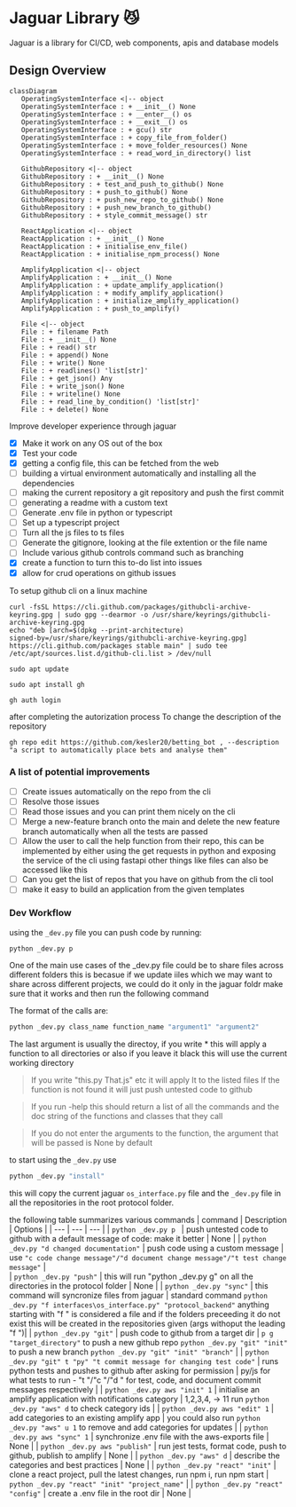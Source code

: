 # Jaguar Library 😼

Jaguar is a library for CI/CD, web components, apis and database models

## Design Overview

```mermaid
classDiagram
   OperatingSystemInterface <|-- object
   OperatingSystemInterface : + __init__() None
   OperatingSystemInterface : + __enter__() os
   OperatingSystemInterface : + __exit__() os
   OperatingSystemInterface : + gcu() str
   OperatingSystemInterface : + copy_file_from_folder()
   OperatingSystemInterface : + move_folder_resources() None
   OperatingSystemInterface : + read_word_in_directory() list

   GithubRepository <|-- object
   GithubRepository : + __init__() None
   GithubRepository : + test_and_push_to_github() None
   GithubRepository : + push_to_github() None
   GithubRepository : + push_new_repo_to_github() None
   GithubRepository : + push_new_branch_to_github()
   GithubRepository : + style_commit_message() str

   ReactApplication <|-- object
   ReactApplication : + __init__() None
   ReactApplication : + initialise_env_file()
   ReactApplication : + initialise_npm_process() None

   AmplifyApplication <|-- object
   AmplifyApplication : + __init__() None
   AmplifyApplication : + update_amplify_application()
   AmplifyApplication : + modify_amplify_application()
   AmplifyApplication : + initialize_amplify_application()
   AmplifyApplication : + push_to_amplify()

   File <|-- object
   File : + filename Path
   File : + __init__() None
   File : + read() str
   File : + append() None
   File : + write() None
   File : + readlines() 'list[str]'
   File : + get_json() Any
   File : + write_json() None
   File : + writeline() None
   File : + read_line_by_condition() 'list[str]'
   File : + delete() None
```

Improve developer experience through jaguar

- [x] Make it work on any OS out of the box
- [x] Test your code
- [x] getting a config file, this can be fetched from the web
- [ ] building a virtual environment automatically and installing all the dependencies
- [ ] making the current repository a git repository and push the first commit
- [ ] generating a readme with a custom text
- [ ] Generate .env file in python or typescript
- [ ] Set up a typescript project
- [ ] Turn all the js files to ts files
- [ ] Generate the gitignore, looking at the file extention or the file name
- [ ] Include various github controls command such as branching
- [x] create a function to turn this to-do list into issues
- [x] allow for crud operations on github issues

To setup github cli on a linux machine

```linux
curl -fsSL https://cli.github.com/packages/githubcli-archive-keyring.gpg | sudo gpg --dearmor -o /usr/share/keyrings/githubcli-archive-keyring.gpg
echo "deb [arch=$(dpkg --print-architecture)
signed-by=/usr/share/keyrings/githubcli-archive-keyring.gpg] https://cli.github.com/packages stable main" | sudo tee
/etc/apt/sources.list.d/github-cli.list > /dev/null
```

```linux
sudo apt update
```

```linux
sudo apt install gh
```

```linux
gh auth login
```

after completing the autorization process
To change the description of the repository

```linux
gh repo edit https://github.com/kesler20/betting_bot , --description "a script to automatically place bets and analyse them"
```

### A list of potential improvements

- [ ] Create issues automatically on the repo from the cli
- [ ] Resolve those issues
- [ ] Read those issues and you can print them nicely on the cli
- [ ] Merge a new-feature branch onto the main and delete the new feature branch automatically when all the tests are passed
- [ ] Allow the user to call the help function from their repo, this can be implemented by either using the get requests in python and exposing the service of the cli using fastapi other things like files can also be accessed like this
- [ ] Can you get the list of repos that you have on github from the cli tool
- [ ] make it easy to build an application from the given templates

### Dev Workflow

using the `_dev.py` file
you can push code by running:

```bash
python _dev.py p
```

One of the main use cases of the \_dev.py file could be to share files across different folders
this is becasue if we update iiles which we may want to share across different projects, we could do it only in the jaguar foldr
make sure that it works and then run the following command

The format of the calls are:

```bash
python _dev.py class_name function_name "argument1" "argument2"
```

The last argument is usually the directoy, if you write \* this will apply a function to all directories or also if you leave it black
this will use the current working directory

> If you write "this.py That.js" etc it will apply It to the listed files
> If the function is not found it will just push untested code to github

> If you run -help this should return a list of all the commands and the doc string of the functions and classes that they call

> If you do not enter the arguments to the function, the argument that will be passed is None by default

to start using the `_dev.py` use

```bash
python _dev.py "install"
```

this will copy the current jaguar `os_interface.py` file and the `_dev.py` file in all the repositories in the root protocol folder.

the following table summarizes various commands
| command | Description | Options |
| --- | --- | --- |
| `python _dev.py p ` | push untested code to github with a default message of code: make it better | None |
| `python _dev.py "d changed documentation"` | push code using a custom message | use `"c code change message"/"d document change message"/"t test change message"` |  
| `python _dev.py "push"` | this will run "python \_dev.py g" on all the directories in the protocol folder | None |
| `python _dev.py "sync"` | this command will syncronize files from jaguar | standard command `python _dev.py "f interfaces\os_interface.py" "protocol_backend"` anything starting with "f " is considered a file and if the folders preceeding it do not exist this will be created in the repositories given (args withoput the leading "f ")|
| `python _dev.py "git"` | push code to github from a target dir | `p g "target_directory"` to push a new github repo `python _dev.py "git" "init"` to push a new branch `python _dev.py "git" "init" "branch"` |
| `python _dev.py "git" t "py" "t commit message for changing test code"` | runs python tests and pushes to github after asking for permission | py/js for what tests to run - "t "/"c "/"d " for test, code, and document commit messages respectively |
| `python _dev.py aws "init" 1` | initialise an amplify application with notifications category | 1,2,3,4, -> 11 run `python _dev.py "aws" d` to check category ids |
| `python _dev.py aws "edit" 1` | add categories to an existing amplify app | you could also run `python _dev.py "aws" u 1` to remove and add categories for updates |
| `python _dev.py aws "sync" 1` | synchronize .env file with the aws-exports file | None |
| `python _dev.py aws "publish"` | run jest tests, format code, push to github, publish to amplify | None |
| `python _dev.py "aws" d` | describe the categories and best practices | None |
| `python _dev.py "react" "init"` | clone a react project, pull the latest changes, run npm i, run npm start | `python _dev.py "react" "init" "project_name"` |
| `python _dev.py "react" "config"` | create a .env file in the root dir | None |
